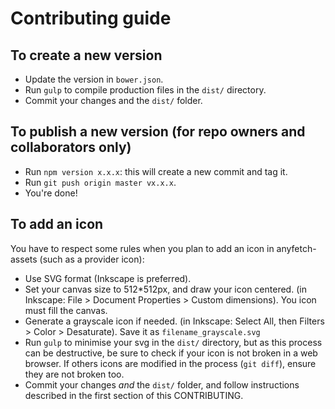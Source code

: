 # Contributing guide

## To create a new version
* Update the version in `bower.json`.
* Run `gulp` to compile production files in the `dist/` directory.
* Commit your changes and the `dist/` folder.

## To publish a new version (for repo owners and collaborators only)
* Run `npm version x.x.x`: this will create a new commit and tag it.
* Run `git push origin master vx.x.x`.
* You're done!

## To add an icon

You have to respect some rules when you plan to add an icon in anyfetch-assets (such as a provider icon):

* Use SVG format (Inkscape is preferred).
* Set your canvas size to 512*512px, and draw your icon centered. (in Inkscape: File > Document Properties > Custom dimensions). You icon must fill the canvas.
* Generate a grayscale icon if needed. (in Inkscape: Select All, then Filters > Color > Desaturate). Save it as `filename_grayscale.svg`
* Run `gulp` to minimise your svg in the `dist/` directory, but as this process can be destructive, be sure to check if your icon is not broken in a web browser.
If others icons are modified in the process (`git diff`), ensure they are not broken too.
* Commit your changes *and* the `dist/` folder, and follow instructions described in the first section of this CONTRIBUTING.
